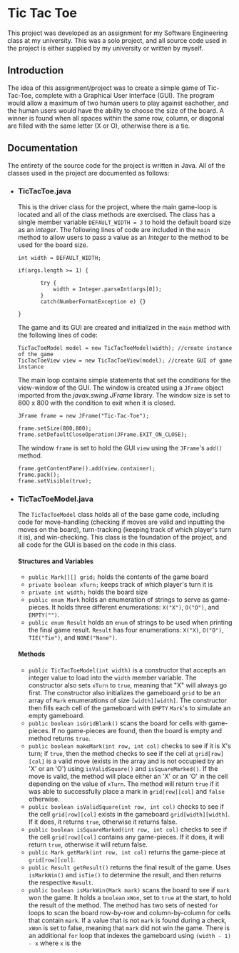 # Tic Tac Toe

This project was developed as an assignment for my Software Engineering class at my university. This was a solo project, and all source code used in the project is either supplied by my university or written by myself.

## Introduction
The idea of this assignment/project was to create a simple game of Tic-Tac-Toe, complete with a Graphical User Interface (GUI). The program would allow a maximum of two human users to play against eachother, and the human users would have the ability to choose the size of the board. A winner is found when all spaces within the same row, column, or diagonal are filled with the same letter (X or O), otherwise there is a tie.

## Documentation
The entirety of the source code for the project is written in Java. All of the classes used in the project are documented as follows:
  * ### __TicTacToe.java__
   		
     This is the driver class for the project, where the main game-loop is located and all of the class methods are exercised. The class has a single member variable ```DEFAULT_WIDTH = 3``` to hold the default board size as an _integer_. The following lines of code are included in the ```main``` method to allow users to pass a value as an _Integer_ to the method to be used for the board size.
     ```
    int width = DEFAULT_WIDTH;
    
    if(args.length >= 1) {

            try {
                width = Integer.parseInt(args[0]);
            }
            catch(NumberFormatException e) {}

     }
      ```
    The game and its GUI are created and initialized in the ```main``` method with the following lines of code:
    ```
    TicTacToeModel model = new TicTacToeModel(width); //create instance of the game
    TicTacToeView view = new TicTacToeView(model); //create GUI of game instance
    ```
    The main loop contains simple statements that set the conditions for the view-window of the GUI. The window is created using a ```JFrame``` object imported from the _javax.swing.JFrame_ library. The window size is set to 800 x 800 with the condition to exit when it is closed.
    ```
    JFrame frame = new JFrame("Tic-Tac-Toe");

    frame.setSize(800,800);
    frame.setDefaultCloseOperation(JFrame.EXIT_ON_CLOSE);
    ```
     The window ```frame``` is set to hold the GUI ```view``` using the ```JFrame```'s ```add()``` method.
     ```
     frame.getContentPane().add(view.container);
     frame.pack();
     frame.setVisible(true);
     ```
  
  * ### TicTacToeModel.java
     The ```TicTacToeModel``` class holds all of the base game code, including code for move-handling (checking if moves are valid and inputting the moves on the board), turn-tracking (keeping track of which player's turn it is), and win-checking. This class is the foundation of the project, and all code for the GUI is based on the code in this class.
     #### Structures and Variables
     * ```public Mark[][] grid;``` holds the contents of the game board
     * ```private boolean xTurn;``` keeps track of which player's turn it is
     * ```private int width;``` holds the board size
     * ```public enum Mark``` holds an enumeration of strings to serve as game-pieces. It holds three different enumerations: ```X("X")```, ```O("O")```, and ```EMPTY("")```.
     * ```public enum Result``` holds an ```enum``` of strings to be used when printing the final game result. ```Result``` has four enumerations: ```X("X)```, ```O("O")```, ```TIE("Tie")```, and ```NONE("None")```.
     #### Methods
     * ```public TicTacToeModel(int width)``` is a constructor that accepts an integer value to load into the ```width``` member variable. The constructor also sets ```xTurn``` to ```true```, meaning that "X" will always go first. The constructor also initializes the gameboard ```grid``` to be an array of ```Mark``` enumerations of size ```[width][width]```. The constructor then fills each cell of the gameboard with ```EMPTY``` ```Mark```'s to simulate an empty gameboard.
     * ```public boolean isGridBlank()``` scans the board for cells with game-pieces. If no game-pieces are found, then the board is empty and method returns ```true```.
     * ```public boolean makeMark(int row, int col)``` checks to see if it is X's turn; if ```true```, then the method checks to see if the cell at ```grid[row][col]``` is a valid move (exists in the array and is not occupied by an 'X' or an 'O') using ```isValidSquare()``` and ```isSquareMarked()```. If the move is valid, the method will place either an 'X' or an 'O' in the cell depending on the value of ```xTurn```. The method will return ```true``` if it was able to successfully place a mark in ```grid[row][col]``` and ```false``` otherwise.
     * ```public boolean isValidSquare(int row, int col)``` checks to see if the cell ```grid[row][col]``` exists in the gameboard ```grid[width][width]```. If it does, it returns ```true```, otherwise it returns false.
     * ```public boolean isSquareMarked(int row, int col)``` checks to see if the cell ```grid[row][col]``` contains any game-pieces. If it does, it will return ```true```, otherwise it will return false.
     * ```public Mark getMark(int row, int col)``` returns the game-piece at ```grid[row][col]```.
     * ```public Result getResult()``` returns the final result of the game. Uses ```isMarkWin()``` and ```isTie()``` to determine the result, and then returns the respective ```Result```.
     * ```public boolean isMarkWin(Mark mark)``` scans the board to see if ```mark``` won the game. It holds a ```boolean``` ```xWon```, set to ```true``` at the start, to hold the result of the method. The method has two sets of nested ```for``` loops to scan the board row-by-row and column-by-column for cells that contain ```mark```. If a value that is not ```mark``` is found during a check, ```xWon``` is set to false, meaning that ```mark``` did not win the game. There is an additional ```for``` loop that indexes the gameboard using ```(width - 1) - x``` where `x` is the 
